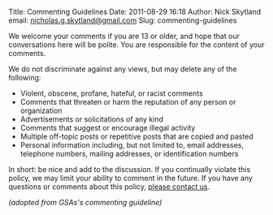 Title: Commenting Guidelines
Date: 2011-08-29 16:18
Author: Nick Skytland
email: nicholas.g.skytland@gmail.com
Slug: commenting-guidelines

We welcome your comments if you are 13 or older, and hope that our
conversations here will be polite. You are responsible for the content
of your comments.

We do not discriminate against any views, but may delete any of the
following:

-   Violent, obscene, profane, hateful, or racist comments
-   Comments that threaten or harm the reputation of any person or
    organization
-   Advertisements or solicitations of any kind
-   Comments that suggest or encourage illegal activity
-   Multiple off-topic posts or repetitive posts that are copied and
    pasted
-   Personal information including, but not limited to, email addresses,
    telephone numbers, mailing addresses, or identification numbers

In short: be nice and add to the discussion. If you continually violate
this policy, we may limit your ability to comment in the future. If you
have any questions or comments about this policy, [please contact us][].

*(adopted from GSAs's commenting guideline)*

 

  [please contact us]: http://nasa.uservoice.com/
